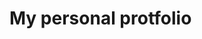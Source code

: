  
<head>
        <meta charset="utf-8">
        <meta http-equiv="X-UA-Compatible" content="IE=edge">
        <title>James</title> 
        <link rel="icon" type="image/x-icon" href="img/favicon_io/apple-touch-icon.png">
        <meta name="Frontend developer|React Js|Python " content="full stack developer">
        <meta name="viewport" content="width=device-width, initial-scale=1">    
        <link rel="stylesheet" href="css/style.css">
    </head>
    <body>
    <h1>My personal protfolio</h1> 
    </body>